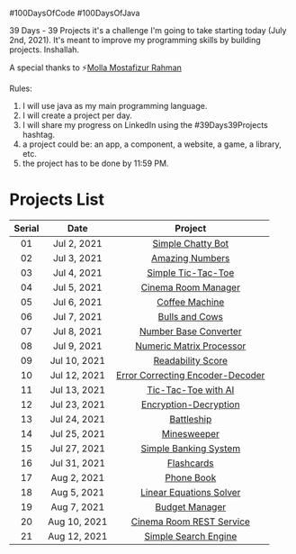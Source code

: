 #100DaysOfCode       #100DaysOfJava

39 Days - 39 Projects it's a challenge I'm going to take starting today (July 2nd, 2021). It's meant to improve my programming skills by building projects. Inshallah.

A special thanks to ⚡️[Molla Mostafizur Rahman](https://github.com/rimonmostafiz)

Rules:
1. I will use java as my main programming language.
2. I will create a project per day.
3. I will share my progress on LinkedIn using the #39Days39Projects hashtag.
4. a project could be: an app, a component, a website, a game, a library, etc.
5. the project has to be done by 11:59 PM.

# Projects List

| Serial          | Date           | Project       |
| :-----------: |:-------------:|:-------------:|
| 01      | Jul 2, 2021| [Simple Chatty Bot](https://github.com/milton-kabir/SimpleChattyBot) |
| 02      | Jul 3, 2021|[Amazing Numbers](https://github.com/milton-kabir/AmazingNumbers) |
| 03      |Jul 4, 2021| [Simple Tic-Tac-Toe](https://github.com/milton-kabir/SimpleTicTacToe) |
| 04      |Jul 5, 2021| [Cinema Room Manager](https://github.com/milton-kabir/CinemaRoomManager) |
| 05      | Jul 6, 2021|[Coffee Machine](https://github.com/milton-kabir/CoffeeMachine) |
| 06      |Jul 7, 2021| [Bulls and Cows](https://github.com/milton-kabir/BullsAndCows) |
| 07      |Jul 8, 2021| [Number Base Converter](https://github.com/milton-kabir/NumberBaseConverter) |
| 08      |Jul 9, 2021| [Numeric Matrix Processor](https://github.com/milton-kabir/NumericMatrixProcessor) |
| 09      | Jul 10, 2021|[Readability Score](https://github.com/milton-kabir/ReadabilityScore) |
| 10      | Jul 12, 2021|[Error Correcting Encoder-Decoder](https://github.com/milton-kabir/ErrorCorrectingEncoderDecoder) |
| 11      |Jul 13, 2021| [Tic-Tac-Toe with AI](https://github.com/milton-kabir/TicTacToewithAI) |
| 12      |Jul 23, 2021| [Encryption-Decryption](https://github.com/milton-kabir/EncryptionDecryption) |
| 13      |Jul 24, 2021| [Battleship](https://github.com/milton-kabir/Battleship) |
| 14      |Jul 25, 2021| [Minesweeper](https://github.com/milton-kabir/Minesweeper) |
| 15      |Jul 27, 2021| [Simple Banking System](https://github.com/milton-kabir/SimpleBankingSystem) |
| 16      | Jul 31, 2021|[Flashcards](https://github.com/milton-kabir/Flashcards) |
| 17      |Aug 2, 2021| [Phone Book](https://github.com/milton-kabir/PhoneBook) |
| 18      |Aug 5, 2021| [Linear Equations Solver](https://github.com/milton-kabir/LinearEquationsSolver) |
| 19      |Aug 7, 2021| [Budget Manager](https://github.com/milton-kabir/BudgetManager) |
| 20      |Aug 10, 2021| [Cinema Room REST Service](https://github.com/milton-kabir/CinemaRoomRESTService) |
| 21      |Aug 12, 2021| [Simple Search Engine](https://github.com/milton-kabir/SimpleSearchEngine) |




